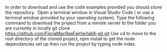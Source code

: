 In order to download and use the code examples provided you should clone the repository. 
Open a terminal window in Visual Studio Code ( or use a terminal window provided by your operating system). Type the following command to download the project from a remote server to the folder you are currently in locally
git clone https://github.com/FionaMacRaeFairlie/lab8-git.git
Use cd to move to the root directory of the cloned project, npm install to get the node dependancies set up then run the project by typing node index.
